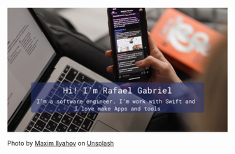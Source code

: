 ![Capa](github.png)

Photo by <a href="https://unsplash.com/@glvrdru?utm_source=unsplash&utm_medium=referral&utm_content=creditCopyText">Maxim Ilyahov</a> on <a href="https://unsplash.com/s/photos/mobile-phone?utm_source=unsplash&utm_medium=referral&utm_content=creditCopyText">Unsplash</a>
